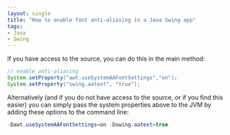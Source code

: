 ```yaml
---
layout: single
title: "How to enable font anti-aliasing in a Java Swing app"
tags:
- Java
- Swing
---
```


If you have access to the source, you can do this in the main method:

```java
// enable anti-aliasing
System.setProperty("awt.useSystemAAFontSettings","on");
System.setProperty("swing.aatext", "true");
```

Alternatively (and if you do not have access to the source, or if you find this
easier) you can simply pass the system properties above to the JVM by
adding these options to the command line:

```java
-Dawt.useSystemAAFontSettings=on -Dswing.aatext=true
```
